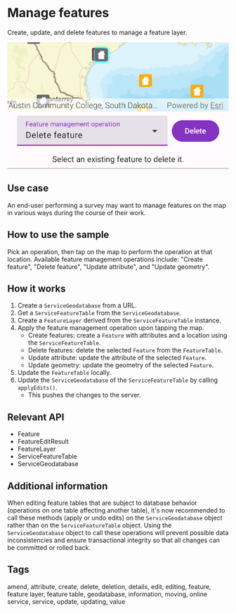 # Manage features

Create, update, and delete features to manage a feature layer.

![Screenshot of manage features](manage-features.png)

## Use case

An end-user performing a survey may want to manage features on the map in various ways during the course of their work.

## How to use the sample

Pick an operation, then tap on the map to perform the operation at that location. Available feature management operations include: "Create feature", "Delete feature", "Update attribute", and "Update geometry".

## How it works

1. Create a `ServiceGeodatabase` from a URL.
2. Get a `ServiceFeatureTable` from the `ServiceGeodatabase`.
3. Create a `FeatureLayer` derived from the `ServiceFeatureTable` instance.
4. Apply the feature management operation upon tapping the map.
    - Create features: create a `Feature` with attributes and a location using the `ServiceFeatureTable`.
    - Delete features: delete the selected `Feature` from the `FeatureTable`.
    - Update attribute: update the attribute of the selected `Feature`.
    - Update geometry: update the geometry of the selected `Feature`.
5. Update the `FeatureTable` locally.
6. Update the `ServiceGeodatabase` of the `ServiceFeatureTable` by calling `applyEdits()`.
    - This pushes the changes to the server.

## Relevant API

* Feature
* FeatureEditResult
* FeatureLayer
* ServiceFeatureTable
* ServiceGeodatabase

## Additional information

When editing feature tables that are subject to database behavior (operations on one table affecting another table), it's now recommended to call these methods (apply or undo edits) on the `ServiceGeodatabase` object rather than on the `ServiceFeatureTable` object. Using the `ServiceGeodatabase` object to call these operations will prevent possible data inconsistencies and ensure transactional integrity so that all changes can be committed or rolled back.

## Tags

amend, attribute, create, delete, deletion, details, edit, editing, feature, feature layer, feature table, geodatabase, information, moving, online service, service, update, updating, value